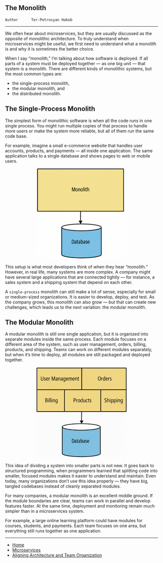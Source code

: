 ## The Monolith

```info
Author      Ter-Petrosyan Hakob
```

---

We often hear about microservices, but they are usually discussed as the opposite of monolithic architecture. 
To truly understand when microservices might be useful, we first need to understand what a monolith is and why it is sometimes the better choice.

When I say “monolith,” I’m talking about how software is deployed.
If all parts of a system must be deployed together — as one big unit — that system is a monolith.
There are different kinds of monolithic systems, but the most common types are:

- the single-process monolith,
- the modular monolith, and
- the distributed monolith.

## The Single-Process Monolith

The simplest form of monolithic software is when all the code runs in one single process.
You might run multiple copies of that process to handle more users or make the system more reliable, but all of them run the same code base.

For example, imagine a small e-commerce website that handles user accounts, products, and payments — all inside one application.
The same application talks to a single database and shows pages to web or mobile users.

<p align="center">
    <img src="./assets/img3.png" alt="img3" width="300"/>
</p>

This setup is what most developers think of when they hear “monolith.”
However, in real life, many systems are more complex.
A company might have several large applications that are connected tightly — for instance, a sales system and a shipping system that depend on each other.

A `single-process` monolith can still make a lot of sense, especially for small or medium-sized organizations.
It is easier to develop, deploy, and test.
As the company grows, this monolith can also grow — but that can create new challenges, which leads us to the next variation: the modular monolith.

## The Modular Monolith

A modular monolith is still one single application, but it is organized into separate modules inside the same process.
Each module focuses on a different area of the system, such as user management, orders, billing, products, and shipping.
Teams can work on different modules separately, but when it’s time to deploy, all modules are still packaged and deployed together.

<p align="center">
    <img src="./assets/img4.png" alt="img4" width="300"/>
</p>

This idea of dividing a system into smaller parts is not new.
It goes back to structured programming, when programmers learned that splitting code into smaller, focused modules makes it easier to understand and maintain.
Even today, many organizations don’t use this idea properly — they have big, tangled codebases instead of cleanly separated modules.

For many companies, a modular monolith is an excellent middle ground.
If the module boundaries are clear, teams can work in parallel and develop features faster.
At the same time, deployment and monitoring remain much simpler than in a microservices system.

For example, a large online learning platform could have modules for courses, students, and payments.
Each team focuses on one area, but everything still runs together as one application.

---

- [Home](./../../README.md)
- [Microservices](./../tutorials.md)
- [Aligning Architecture and Team Organization](./3_Aligning_Architecture_and_Team_Organization.md)